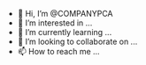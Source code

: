 - 👋 Hi, I’m @COMPANYPCA
- 👀 I’m interested in ...
- 🌱 I’m currently learning ...
- 💞️ I’m looking to collaborate on ...
- 📫 How to reach me ...

<!---
COMPANYPCA/COMPANYPCA is a ✨ special ✨ repository because its `README.md` (this file) appears on your GitHub profile.
You can click the Preview link to take a look at your changes.
--->
